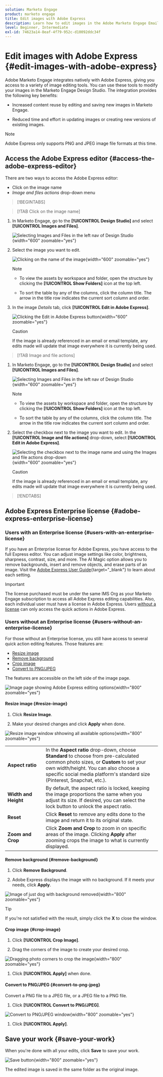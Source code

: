 ```yaml
---
solution: Marketo Engage
product: marketo engage
title: Edit images with Adobe Express
description: Learn how to edit images in the Adobe Marketo Engage Email Editor using Adobe Express.
level: Beginner, Intermediate
exl-id: 74623a14-8eaf-4f79-952c-d10092ddc34f
---
```

# Edit images with Adobe Express {#edit-images-with-adobe-express}

Adobe Marketo Engage integrates natively with Adobe Express, giving you access to a variety of image editing tools. You can use these tools to modify your images in the Marketo Engage Design Studio. The integration provides the following key benefits:

* Increased content reuse by editing and saving new images in Marketo Engage.

* Reduced time and effort in updating images or creating new versions of existing images.

>[!NOTE]
>
>Adobe Express only supports PNG and JPEG image file formats at this time.

## Access the Adobe Express editor {#access-the-adobe-express-editor}

There are two ways to access the Adobe Express editor:

* Click on the image name
* _Image and files actions_ drop-down menu

>[!BEGINTABS]

>[!TAB Click on the image name]

1. In Marketo Engage, go to the **[!UICONTROL Design Studio]** and select **[!UICONTROL Images and Files]**.

   ![Selecting Images and Files in the left nav of Design Studio](assets/edit-images-with-adobe-express-1a.png){width="600" zoomable="yes"}

1. Select the image you want to edit.

   ![Clicking on the name of the image](assets/edit-images-with-adobe-express-2a.png){width="600" zoomable="yes"}

   >[!NOTE]
   >
   >* To view the assets by workspace and folder, open the structure by clicking the **[!UICONTROL Show Folders]** icon at the top left.
   >
   >* To sort the table by any of the columns, click the column title. The arrow in the title row indicates the current sort column and order.

1. In the image _Details_ tab, click **[!UICONTROL Edit in Adobe Express]**.

   ![Clicking the Edit in Adobe Express button](assets/edit-images-with-adobe-express-3a.png){width="600" zoomable="yes"}

   >[!CAUTION]
   >
   >If the image is already referenced in an email or email template, any edits made will update that image everywhere it is currently being used.

>[!TAB Image and file actions]

1. In Marketo Engage, go to the **[!UICONTROL Design Studio]** and select **[!UICONTROL Images and Files]**.

   ![Selecting Images and Files in the left nav of Design Studio](assets/edit-images-with-adobe-express-1b.png){width="600" zoomable="yes"}

   >[!NOTE]
   >
   >* To view the assets by workspace and folder, open the structure by clicking the **[!UICONTROL Show Folders]** icon at the top left.
   >
   >* To sort the table by any of the columns, click the column title. The arrow in the title row indicates the current sort column and order.

1. Select the checkbox next to the image you want to edit. In the **[!UICONTROL Image and file actions]** drop-down, select **[!UICONTROL Edit in Adobe Express]**.

   ![Selecting the checkbox next to the image name and using the Images and file actions drop-down](assets/edit-images-with-adobe-express-2b.png){width="600" zoomable="yes"}

   >[!CAUTION]
   >
   >If the image is already referenced in an email or email template, any edits made will update that image everywhere it is currently being used.

>[!ENDTABS]

## Adobe Express Enterprise license {#adobe-express-enterprise-license}

### Users with an Enterprise license {#users-with-an-enterprise-license}

If you have an Enterprise license for Adobe Express, you have access to the full Express editor. You can adjust image settings like color, brightness, sharpness, contrast, size, and more. The AI Magic option allows you to remove backgrounds, insert and remove objects, and erase parts of an image. Visit the [Adobe Express User Guide](https://helpx.adobe.com/express/user-guide.html){target="_blank"} to learn about each setting.

>[!IMPORTANT]
>
>The license purchased must be under the same IMS Org as your Marketo Engage subscription to access all Adobe Express editing capabilities. Also, each individual user must have a license in Adobe Express. Users [without a license](#users-without-an-enterprise-license) can only access the quick actions in Adobe Express.

### Users without an Enterprise license {#users-without-an-enterprise-license}

For those without an Enterprise license, you still have access to several quick action editing features. Those features are:

* [Resize image](#resize-image)
* [Remove background](#remove-background)
* [Crop image](#crop-image)
* [Convert to PNG/JPEG](#convert-to-png-jpeg)

The features are accessible on the left side of the image page.

![Image page showing Adobe Express editing options](assets/edit-images-with-adobe-express-4.png){width="800" zoomable="yes"}

#### Resize image {#resize-image}

1. Click **Resize Image**.

1. Make your desired changes and click **Apply** when done.

![Resize image window shhowing all available options](assets/edit-images-with-adobe-express-5.png){width="800" zoomable="yes"}

<table><tbody>
  <tr>
    <td style="width:25%"><b>Aspect ratio</b></td>
    <td>In the <b>Aspect ratio</b> drop-down, choose <b>Standard</b> to choose from pre-calculated common photo sizes, or <b>Custom</b> to set your own width/height. You can also choose a specific social media platform's standard size (Pinterest, Snapchat, etc.).</td>
  </tr>
  <tr>
    <td style="width:25%"><b>Width and Height</b></td>
    <td>By default, the aspect ratio is locked, keeping the image proportions the same when you adjust its size. If desired, you can select the lock button to unlock the aspect ratio.</td>
  </tr>
  <tr>
    <td style="width:25%"><b>Reset</b></td>
    <td>Click <b>Reset</b> to remove any edits done to the image and return it to its original state.</td>
  </tr>
  <tr>
    <td style="width:25%"><b>Zoom and Crop</b></td>
    <td>Click <b>Zoom and Crop</b> to zoom in on specific areas of the image. Clicking <b>Apply</b> after zooming crops the image to what is currently displayed.</td>
  </tr>
</tbody>
</table>

#### Remove background {#remove-background}

1. Click **Remove Background**. 

1. Adobe Express displays the image with no background. If it meets your needs, click **Apply**.

![Image of just dog with background removed](assets/edit-images-with-adobe-express-6.png){width="800" zoomable="yes"}

>[!TIP]
>
>If you're not satisfied with the result, simply click the **X** to close the window.

#### Crop image {#crop-image}

1. Click **[!UICONTROL Crop Image]**.

1. Drag the corners of the image to create your desired crop.

![Dragging photo corners to crop the image](assets/edit-images-with-adobe-express-7.png){width="800" zoomable="yes"}

1. Click **[!UICONTROL Apply]** when done.

#### Convert to PNG/JPEG {#convert-to-png-jpeg}

Convert a PNG file to a JPEG file, or a JPEG file to a PNG file.

1. Click **[!UICONTROL Convert to PNG/JPEG]**.

![Convert to PNG/JPEG window](assets/edit-images-with-adobe-express-8.png){width="800" zoomable="yes"}

1. Click **[!UICONTROL Apply]**.

## Save your work {#save-your-work}

When you're done with all your edits, click **Save** to save your work.

![Save button](assets/edit-images-with-adobe-express-9.png){width="800" zoomable="yes"}

The edited image is saved in the same folder as the original image.
